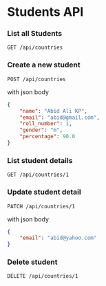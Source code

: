 # Students API

### List all Students
```http
GET /api/countries
```
### Create a new student
```http
POST /api/countries
```
with json body
```json
{
    "name": "Abid Ali KP",
    "email": "abid@gmail.com",
    "roll_number": 1,
    "gender": "m",
    "percentage": 90.0
}
```
### List student details
```http
GET /api/countries/1
```
### Update student detail
```http
PATCH /api/countries/1
```
with json body
```json
{
    "email": "abid@yahoo.com"
}
```
### Delete student
```http
DELETE /api/countries/1
```
